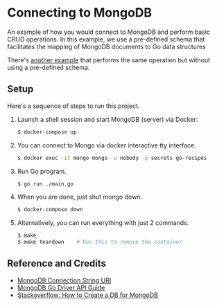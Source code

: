 # Connecting to MongoDB

An example of how you would connect to MongoDB and perform basic CRUD operations. In this example, we use a pre-defined schema that facilitates the mapping of MongoDB documents to Go data structures

There's [another example](../simple) that performs the same operation but without using a pre-defined schema.

## Setup

Here's a sequence of steps to run this project.

1. Launch a shell session and start MongoDB (server) via Docker:

   ```bash
   $ docker-compose up
   ```

1. You can connect to Mongo via docker interactive tty interface.

   ```bash
   $ docker exec -it mongo mongo -u nobody -p secrets go-recipes
   ```

1. Run Go program.

   ```bash
   $ go run ./main.go
   ```

1. When you are done, just shut mongo down.

   ```bash
   $ docker-compose down
   ```

1. Alternatively, you can run everything with just 2 commands.

   ```bash
   $ make
   $ make teardown    # Run this to remove the container
   ```

## Reference and Credits

* [MongoDB Connection String URI](https://docs.mongodb.com/manual/reference/connection-string/)
* [MongoDB Go Driver API Guide](https://godoc.org/go.mongodb.org/mongo-driver/mongo)
* [Stackoverflow: How to Create a DB for MongoDB](https://stackoverflow.com/questions/42912755/how-to-create-a-db-for-mongodb-container-on-start-up)
